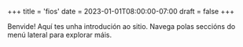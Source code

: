 +++
title = 'fios'
date = 2023-01-01T08:00:00-07:00
draft = false
+++

Benvide! Aquí tes unha introdución ao sitio. Navega polas seccións do menú lateral para explorar máis.